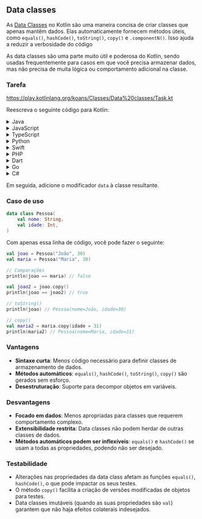 ## Data classes

As [Data Classes](https://kotlinlang.org/docs/data-classes.html) no Kotlin são uma maneira concisa de criar classes que apenas mantêm dados.
Elas automaticamente fornecem métodos úteis,
como `equals()`, `hashCode()`, `toString()`, `copy()` e `.componentN()`. Isso ajuda a reduzir a verbosidade do código

As data classes são uma parte muito útil e poderosa do Kotlin, sendo usadas frequentemente para casos em que você precisa armazenar dados,
mas não precisa de muita lógica ou comportamento adicional na classe.

### Tarefa

https://play.kotlinlang.org/koans/Classes/Data%20classes/Task.kt

Reescreva o seguinte código para Kotlin:
<details>
  <summary>Java</summary>

```java
public class Person {
    private final String name;
    private final int age;

    public Person(String name, int age) {
        this.name = name;
        this.age = age;
    }

    public String getName() {
        return name;
    }

    public int getAge() {
        return age;
    }
}
```

</details>
<details>
  <summary>JavaScript</summary>

```javascript
class Person {
    constructor(name, age) {
        this.name = name;
        this.age = age;
    }

    getName() {
        return this.name;
    }

    getAge() {
        return this.age;
    }
}
```

</details>

<details>
  <summary>TypeScript</summary>

```typescript
class Person {
    readonly name: string;
    readonly age: number;

    constructor(name: string, age: number) {
        this.name = name;
        this.age = age;
    }

    getName(): string {
        return this.name;
    }

    getAge(): number {
        return this.age;
    }
}
```

</details>

<details>
  <summary>Python</summary>

```python
class Person:
    def __init__(self, name, age):
        self._name = name
        self._age = age

    @property
    def name(self):
        return self._name

    @property
    def age(self):
        return self._age
```

</details>

<details>
  <summary>Swift</summary>

```swift
struct Person {
    let name: String
    let age: Int
}
```

</details>

<details>
  <summary>PHP</summary>

```injectablephp
class Person {
    public function __construct(private string $name, private int $age) {}

    public function getName(): string {
        return $this->name;
    }
    public function getAge(): int {
        return $this->age;
    }
}
```

</details>

<details>
  <summary>Dart</summary>

```dart
class Person {
  final String name;
  final int age;

  Person(this.name, this.age);
}
```

</details>

<details>
  <summary>Go</summary>

```go
type Person struct {
    Name string
    Age  int
}

func NewPerson(name string, age int) *Person {
    return &Person{name, age}
}
```

</details>
<details>
  <summary>C#</summary>

```csharp
public class Person 
{
    public string Name { get; }
    public int Age { get; }

    public Person(string name, int age) 
    {
        Name = name;
        Age = age;
    }
}
```

</details>

Em seguida, adicione o modificador `data` à classe resultante.

### Caso de uso

```kotlin
data class Pessoa(
    val nome: String,
    val idade: Int,
)
```

Com apenas essa linha de código, você pode fazer o seguinte:

```kotlin
val joao = Pessoa("João", 30)
val maria = Pessoa("Maria", 30)

// Comparações
println(joao == maria) // false

val joao2 = joao.copy()
println(joao == joao2) // true

// toString()
println(joao) // Pessoa(nome=João, idade=30)

// copy()
val maria2 = maria.copy(idade = 31)
println(maria2) // Pessoa(nome=Maria, idade=31)
```

### Vantagens

- **Sintaxe curta**: Menos código necessário para definir classes de armazenamento de dados.
- **Métodos automáticos**: `equals()`, `hashCode()`, `toString()`, `copy()` são gerados sem esforço.
- **Desestruturação**: Suporte para decompor objetos em variáveis.

### Desvantagens

- **Focado em dados**: Menos apropriadas para classes que requerem comportamento complexo.
- **Extensibilidade restrita**: Data classes não podem herdar de outras classes de dados.
- **Métodos automáticos podem ser inflexíveis**: `equals()` e `hashCode()` se usam a todas as propriedades, podendo não ser desejado.

### Testabilidade

- Alterações nas propriedades da data class afetam as funções `equals()`, `hashCode()`, o que pode impactar os seus testes.
- O método `copy()` facilita a criação de versões modificadas de objetos para testes.
- Data classes imutáveis (quando as suas propriedades são `val`) garantem que não haja efeitos colaterais indesejados.
